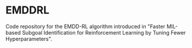 # EMDDRL
Code repository for the EMDD-RL algorithm introduced in "Faster MIL-based Subgoal Identification for Reinforcement Learning by Tuning Fewer Hyperparameters".
